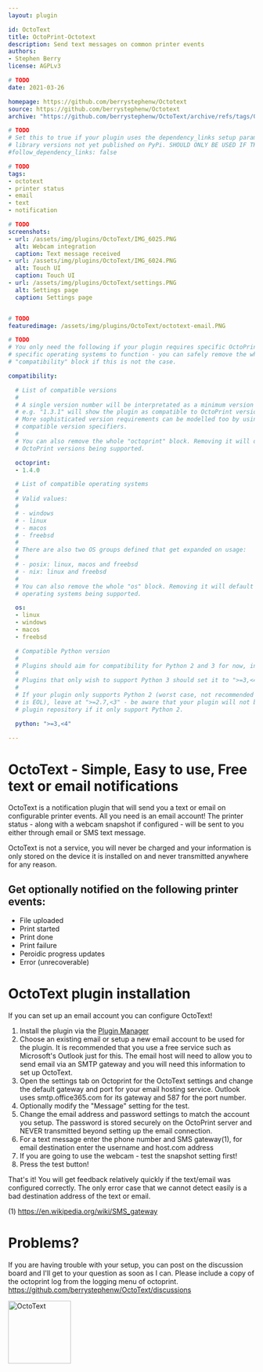 ```yaml
---
layout: plugin

id: OctoText
title: OctoPrint-Octotext
description: Send text messages on common printer events
authors:
- Stephen Berry
license: AGPLv3

# TODO
date: 2021-03-26

homepage: https://github.com/berrystephenw/Octotext
source: https://github.com/berrystephenw/Octotext
archive: "https://github.com/berrystephenw/OctoText/archive/refs/tags/0.1.4.zip"

# TODO
# Set this to true if your plugin uses the dependency_links setup parameter to include
# library versions not yet published on PyPi. SHOULD ONLY BE USED IF THERE IS NO OTHER OPTION!
#follow_dependency_links: false

# TODO
tags:
- octotext
- printer status
- email
- text
- notification

# TODO
screenshots:
- url: /assets/img/plugins/OctoText/IMG_6025.PNG
  alt: Webcam integration
  caption: Text message received
- url: /assets/img/plugins/OctoText/IMG_6024.PNG
  alt: Touch UI
  caption: Touch UI
- url: /assets/img/plugins/OctoText/settings.PNG
  alt: Settings page
  caption: Settings page


# TODO
featuredimage: /assets/img/plugins/OctoText/octotext-email.PNG

# TODO
# You only need the following if your plugin requires specific OctoPrint versions or
# specific operating systems to function - you can safely remove the whole
# "compatibility" block if this is not the case.

compatibility:

  # List of compatible versions
  #
  # A single version number will be interpretated as a minimum version requirement,
  # e.g. "1.3.1" will show the plugin as compatible to OctoPrint versions 1.3.1 and up.
  # More sophisticated version requirements can be modelled too by using PEP440
  # compatible version specifiers.
  #
  # You can also remove the whole "octoprint" block. Removing it will default to all
  # OctoPrint versions being supported.

  octoprint:
  - 1.4.0

  # List of compatible operating systems
  #
  # Valid values:
  #
  # - windows
  # - linux
  # - macos
  # - freebsd
  #
  # There are also two OS groups defined that get expanded on usage:
  #
  # - posix: linux, macos and freebsd
  # - nix: linux and freebsd
  #
  # You can also remove the whole "os" block. Removing it will default to all
  # operating systems being supported.

  os:
  - linux
  - windows
  - macos
  - freebsd

  # Compatible Python version
  #
  # Plugins should aim for compatibility for Python 2 and 3 for now, in which case the value should be ">=2.7,<4".
  #
  # Plugins that only wish to support Python 3 should set it to ">=3,<4".
  #
  # If your plugin only supports Python 2 (worst case, not recommended for newly developed plugins since Python 2
  # is EOL), leave at ">=2.7,<3" - be aware that your plugin will not be allowed to register on the
  # plugin repository if it only support Python 2.

  python: ">=3,<4"

---
```

# OctoText - Simple, Easy to use, Free text or email notifications 
OctoText is a notification plugin that will send you a text or email on configurable printer events. All 
you need is an email account! The printer status - along with a webcam snapshot if configured - will
be sent to you either through email or SMS text message. 

OctoText is not a service, you will never be charged and your information is only stored on the device it
is installed on and never transmitted anywhere for any reason.

## Get optionally notified on the following printer events:
<ul>
   <li> File uploaded</li>
   <li> Print started</li>
   <li> Print done</li>
   <li> Print failure </li>
   <li> Peroidic progress updates </li>
   <li> Error (unrecoverable)</li>
</ul>

# OctoText plugin installation
If you can set up an email account you can configure OctoText!

1. Install the plugin via the [Plugin Manager](https://docs.octoprint.org/en/master/bundledplugins/pluginmanager.html)
2. Choose an existing email or setup a new email account to be used for the plugin. It is recommended that you use a free
service such as Microsoft's Outlook just for this. The email host will need to allow you to send email
via an SMTP gateway and you will need this information to set up OctoText. 
3. Open the settings tab on Octoprint for the OctoText settings and change the default gateway and port 
for your email hosting service. Outlook uses smtp.office365.com for its gateway and 587 for the port number.
4. Optionally modify the "Message" setting for the test.
5. Change the email address and password settings to match the account you setup. The password is stored securely on 
the OctoPrint server and NEVER transmitted beyond setting up the email connection.
6. For a text message enter the phone number and SMS gateway(1), for email destination enter the username and host.com address
7. If you are going to use the webcam - test the snapshot setting first!
8. Press the test button!

That's it! You will get feedback relatively quickly if the text/email was configured correctly.
The only error case that we cannot detect easily is a bad destination address of the text or email. 

(1) https://en.wikipedia.org/wiki/SMS_gateway

# Problems?
If you are having trouble with your setup, you can post on the discussion board and I'll get to your question as soon as I can. Please include a copy of the octoprint log from the logging menu of octoprint. https://github.com/berrystephenw/OctoText/discussions

<img width="128" alt="OctoText" src="/assets/img/plugins/OctoText/iconfinder_13_1236350.png">
